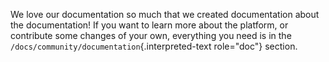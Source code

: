 We love our documentation so much that we created documentation about
the documentation! If you want to learn more about the platform, or
contribute some changes of your own, everything you need is in the
`/docs/community/documentation`{.interpreted-text role="doc"} section.
